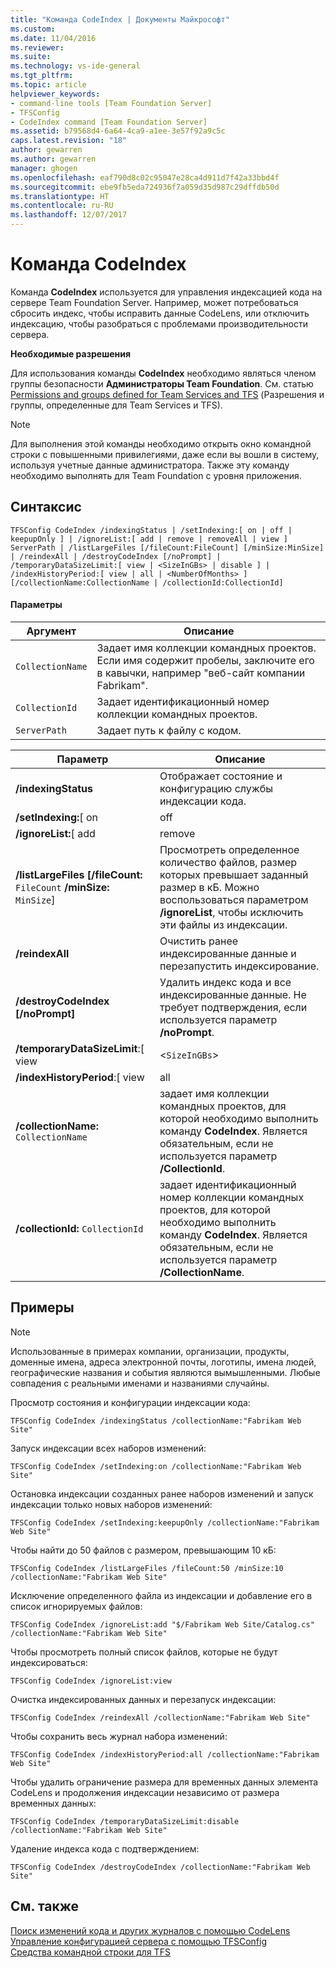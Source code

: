 ```yaml
---
title: "Команда CodeIndex | Документы Майкрософт"
ms.custom: 
ms.date: 11/04/2016
ms.reviewer: 
ms.suite: 
ms.technology: vs-ide-general
ms.tgt_pltfrm: 
ms.topic: article
helpviewer_keywords:
- command-line tools [Team Foundation Server]
- TFSConfig
- CodeIndex command [Team Foundation Server]
ms.assetid: b79568d4-6a64-4ca9-a1ee-3e57f92a9c5c
caps.latest.revision: "18"
author: gewarren
ms.author: gewarren
manager: ghogen
ms.openlocfilehash: eaf790d8c02c95047e28ca4d911d7f42a33bbd4f
ms.sourcegitcommit: ebe9fb5eda724936f7a059d35d987c29dffdb50d
ms.translationtype: HT
ms.contentlocale: ru-RU
ms.lasthandoff: 12/07/2017
---
```

# <a name="codeindex-command"></a>Команда CodeIndex
Команда **CodeIndex** используется для управления индексацией кода на сервере Team Foundation Server. Например, может потребоваться сбросить индекс, чтобы исправить данные CodeLens, или отключить индексацию, чтобы разобраться с проблемами производительности сервера.  
  
 **Необходимые разрешения**  
  
 Для использования команды **CodeIndex** необходимо являться членом группы безопасности **Администраторы Team Foundation**. См. статью [Permissions and groups defined for Team Services and TFS](https://www.visualstudio.com/docs/setup-admin/permissions) (Разрешения и группы, определенные для Team Services и TFS).  
  
> [!NOTE]
>  Для выполнения этой команды необходимо открыть окно командной строки с повышенными привилегиями, даже если вы вошли в систему, используя учетные данные администратора. Также эту команду необходимо выполнять для Team Foundation с уровня приложения.  
  
## <a name="syntax"></a>Синтаксис  
  
```  
TFSConfig CodeIndex /indexingStatus | /setIndexing:[ on | off | keepupOnly ] | /ignoreList:[ add | remove | removeAll | view ] ServerPath | /listLargeFiles [/fileCount:FileCount] [/minSize:MinSize] | /reindexAll | /destroyCodeIndex [/noPrompt] | /temporaryDataSizeLimit:[ view | <SizeInGBs> | disable ] | /indexHistoryPeriod:[ view | all | <NumberOfMonths> ] [/collectionName:CollectionName | /collectionId:CollectionId]  
```  
  
#### <a name="parameters"></a>Параметры  
  
|**Аргумент**|**Описание**|  
|------------------|---------------------|  
|`CollectionName`|Задает имя коллекции командных проектов. Если имя содержит пробелы, заключите его в кавычки, например "веб-сайт компании Fabrikam".|  
|`CollectionId`|Задает идентификационный номер коллекции командных проектов.|  
|`ServerPath`|Задает путь к файлу с кодом.|  
  
|**Параметр**|**Описание**|  
|----------------|---------------------|  
|**/indexingStatus**|Отображает состояние и конфигурацию службы индексации кода.|  
|**/setIndexing:**[ on | off | keepupOnly ]|-   **on**: запустить индексацию всех наборов изменений.<br />-   **off**: остановить индексацию всех наборов изменений.<br />-   **keepupOnly**: остановить индексацию созданных ранее наборов изменений и запустить индексацию только новых наборов изменений.|  
|**/ignoreList:**[ add | remove | removeAll | view ] `ServerPath`<br /><br /> Можно использовать подстановочный знак (*) в начале, в конце, или на обоих концах серверного пути.|Определяет список файлов исходного кода и путей к ним, которые необходимо исключить из индексирования.<br /><br /> -   **add**: добавить файл, который необходимо исключить из индексации, в список игнорируемых файлов.<br />-   **remove**: удалить файл, который необходимо включить в индексацию, из списка игнорируемых файлов.<br />-   **removeAll**: очистить список игнорируемых файлов и начать индексировать все файлы.<br />-   **view**: просмотреть полный список файлов, которые не будут индексироваться.|  
|**/listLargeFiles [/fileCount:** `FileCount` **/minSize:** `MinSize`]|Просмотреть определенное количество файлов, размер которых превышает заданный размер в кБ. Можно воспользоваться параметром **/ignoreList**, чтобы исключить эти файлы из индексации.|  
|**/reindexAll**|Очистить ранее индексированные данные и перезапустить индексирование.|  
|**/destroyCodeIndex [/noPrompt]**|Удалить индекс кода и все индексированные данные. Не требует подтверждения, если используется параметр **/noPrompt**.|  
|**/temporaryDataSizeLimit**:[ view | <`SizeInGBs`> | disable ]|Управляйте количеством временных данных, которые создает CodeLens при обработке наборов изменений. Ограничение по умолчанию составляет 2 ГБ.<br /><br /> -   **view**: отображение текущего ограничения на размер.<br />-   `SizeInGBs`: изменение ограничения на размер.<br />-   **disable**: удаление ограничения на размер.<br /><br /> Проверка этого ограничения выполняется перед тем, как CodeLens обрабатывает новый набор изменений. Если временные данные превышают данное ограничение, то CodeLens приостановит обработку ранних наборов изменений, но не новых. После того как данные будут очищены и их размер станет меньше указанного ограничения, элемент CodeLens перезапустит процесс обработки. Очистка выполняется автоматически раз в день. Это означает, что временные данные могут превысить ограничение перед выполнением очистки.|  
|**/indexHistoryPeriod**:[ view | all | <`NumberOfMonths`> ]|Управляйте длительностью индексирования журнала изменений. Это влияет на объем отображаемого журнала CodeLens. Ограничение по умолчанию составляет 12 месяцев. Это означает, что CodeLens показывает журнал изменений только за последние 12 месяцев.<br /><br /> -   **view**: отображение текущего количества месяцев.<br />-   **all**: индексирование всего журнала изменений.<br />-   `NumberOfMonths`: изменение количества месяцев, используемых для индексирования журнала изменений.|  
|**/collectionName:** `CollectionName`|задает имя коллекции командных проектов, для которой необходимо выполнить команду **CodeIndex**. Является обязательным, если не используется параметр **/CollectionId**.|  
|**/collectionId:** `CollectionId`|задает идентификационный номер коллекции командных проектов, для которой необходимо выполнить команду **CodeIndex**. Является обязательным, если не используется параметр **/CollectionName**.|  
  
## <a name="examples"></a>Примеры  
  
> [!NOTE]
>  Использованные в примерах компании, организации, продукты, доменные имена, адреса электронной почты, логотипы, имена людей, географические названия и события являются вымышленными.  Любые совпадения с реальными именами и названиями случайны.  
  
 Просмотр состояния и конфигурации индексации кода:  
  
```  
TFSConfig CodeIndex /indexingStatus /collectionName:"Fabrikam Web Site"  
```  
  
 Запуск индексации всех наборов изменений:  
  
```  
TFSConfig CodeIndex /setIndexing:on /collectionName:"Fabrikam Web Site"  
```  
  
 Остановка индексации созданных ранее наборов изменений и запуск индексации только новых наборов изменений:  
  
```  
TFSConfig CodeIndex /setIndexing:keepupOnly /collectionName:"Fabrikam Web Site"  
```  
  
 Чтобы найти до 50 файлов с размером, превышающим 10 кБ:  
  
```  
TFSConfig CodeIndex /listLargeFiles /fileCount:50 /minSize:10 /collectionName:"Fabrikam Web Site"  
```  
  
 Исключение определенного файла из индексации и добавление его в список игнорируемых файлов:  
  
```  
TFSConfig CodeIndex /ignoreList:add "$/Fabrikam Web Site/Catalog.cs" /collectionName:"Fabrikam Web Site"  
```  
  
 Чтобы просмотреть полный список файлов, которые не будут индексироваться:  
  
```  
TFSConfig CodeIndex /ignoreList:view  
```  
  
 Очистка индексированных данных и перезапуск индексации:  
  
```  
TFSConfig CodeIndex /reindexAll /collectionName:"Fabrikam Web Site"  
```  
  
 Чтобы сохранить весь журнал набора изменений:  
  
```  
TFSConfig CodeIndex /indexHistoryPeriod:all /collectionName:"Fabrikam Web Site"  
```  
  
 Чтобы удалить ограничение размера для временных данных элемента CodeLens и продолжения индексации независимо от размера временных данных:  
  
```  
TFSConfig CodeIndex /temporaryDataSizeLimit:disable /collectionName:"Fabrikam Web Site"  
```  
  
 Удаление индекса кода с подтверждением:  
  
```  
TFSConfig CodeIndex /destroyCodeIndex /collectionName:"Fabrikam Web Site"  
```  
  
## <a name="see-also"></a>См. также

[Поиск изменений кода и других журналов с помощью CodeLens](../ide/find-code-changes-and-other-history-with-codelens.md)  
[Управление конфигурацией сервера с помощью TFSConfig](http://msdn.microsoft.com/en-us/94424190-3b6b-4f33-a6b6-5807f4225b62)  
[Средства командной строки для TFS](http://msdn.microsoft.com/en-us/be8c997a-b97b-4e59-97f5-04db0a601a6c)